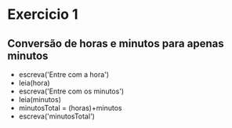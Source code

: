# Exercicio 1 

## Conversão de horas e minutos para apenas minutos

- escreva('Entre com a hora')
- leia(hora)
- escreva('Entre com os minutos')
- leia(minutos)
- minutosTotal = (horas)+minutos  
- escreva('minutosTotal')


